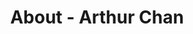 ---
id: arthur_chan
permalink: "/about/arthur_chan"
full_name: Arthur Chan
title: About - Arthur Chan
role: DevSecOps Engineer
image: 
about: Arthur is a software engineer with a wide experience and interest spanning from the UX down to the Infrastructure. He is passionate about learning new tools and technologies applying them to solve real world problems and modernize applications. Arthur currently holds both CKA and CKAD certifications and plans on obtaining the CKS in the near future, completing all of the Kubernetes certificates. Outside of work, Arthur enjoys traveling, cooking, and video games.
github: https://github.com/arthurchan1111
linkedin: https://www.linkedin.com/in/arthurtchan1111
featimg: "/assets/aboutBanner1.jpg"
layout: about/profile
---